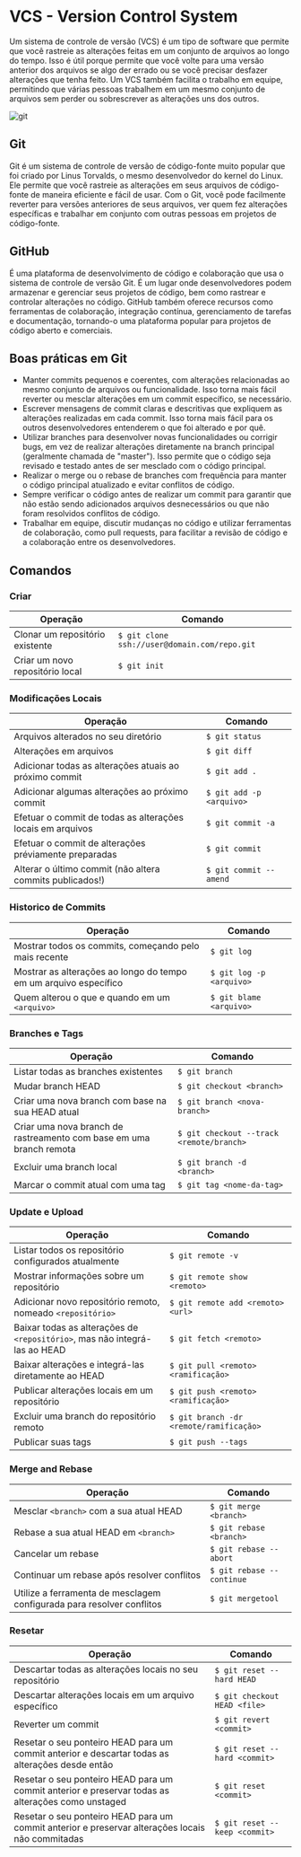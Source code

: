 # VCS - Version Control System
Um sistema de controle de versão (VCS) é um tipo de software que permite que você rastreie as alterações feitas em um conjunto de arquivos ao longo do tempo. Isso é útil porque permite que você volte para uma versão anterior dos arquivos se algo der errado ou se você precisar desfazer alterações que tenha feito. Um VCS também facilita o trabalho em equipe, permitindo que várias pessoas trabalhem em um mesmo conjunto de arquivos sem perder ou sobrescrever as alterações uns dos outros.

![git](https://miro.medium.com/max/383/1*co_1qORNdM0PI1nvCp7Iig.png)

## Git
Git é um sistema de controle de versão de código-fonte muito popular que foi criado por Linus Torvalds, o mesmo desenvolvedor do kernel do Linux. Ele permite que você rastreie as alterações em seus arquivos de código-fonte de maneira eficiente e fácil de usar. Com o Git, você pode facilmente reverter para versões anteriores de seus arquivos, ver quem fez alterações específicas e trabalhar em conjunto com outras pessoas em projetos de código-fonte.

## GitHub
É uma plataforma de desenvolvimento de código e colaboração que usa o sistema de controle de versão Git. É um lugar onde desenvolvedores podem armazenar e gerenciar seus projetos de código, bem como rastrear e controlar alterações no código. GitHub também oferece recursos como ferramentas de colaboração, integração contínua, gerenciamento de tarefas e documentação, tornando-o uma plataforma popular para projetos de código aberto e comerciais.

## Boas práticas em Git
-   Manter commits pequenos e coerentes, com alterações relacionadas ao mesmo conjunto de arquivos ou funcionalidade. Isso torna mais fácil reverter ou mesclar alterações em um commit específico, se necessário.
-   Escrever mensagens de commit claras e descritivas que expliquem as alterações realizadas em cada commit. Isso torna mais fácil para os outros desenvolvedores entenderem o que foi alterado e por quê.
-   Utilizar branches para desenvolver novas funcionalidades ou corrigir bugs, em vez de realizar alterações diretamente na branch principal (geralmente chamada de "master"). Isso permite que o código seja revisado e testado antes de ser mesclado com o código principal.
-   Realizar o merge ou o rebase de branches com frequência para manter o código principal atualizado e evitar conflitos de código.
-   Sempre verificar o código antes de realizar um commit para garantir que não estão sendo adicionados arquivos desnecessários ou que não foram resolvidos conflitos de código.
-   Trabalhar em equipe, discutir mudanças no código e utilizar ferramentas de colaboração, como pull requests, para facilitar a revisão de código e a colaboração entre os desenvolvedores.

## Comandos

### Criar
| **Operação**                        | **Comando**                                    |
|---------------------------------|--------------------------------------------|
| Clonar um repositório existente | ``$ git clone ssh://user@domain.com/repo.git`` |
| Criar um novo repositório local | ``$ git init``                                 |

### Modificações Locais
| **Operação**                                                              | **Comando**                |
|-----------------------------------------------------------------------|------------------------|
| Arquivos alterados no seu diretório                       | ``$ git status``           |
| Alterações em arquivos                                     | ``$ git diff``             |
| Adicionar todas as alterações atuais ao próximo commit                | ``$ git add .``            |
| Adicionar algumas alterações ao próximo commit                        | ``$ git add -p <arquivo>`` |
| Efetuar o commit de todas as alterações locais em arquivos | ``$ git commit -a``        |
| Efetuar o commit de alterações préviamente preparadas                 | ``$ git commit``           |
| Alterar o último commit (não altera commits publicados!)              | ``$ git commit --amend``   |

### Historico de Commits
| **Operação**                                                         | **Comando**                |
|------------------------------------------------------------------|------------------------|
| Mostrar todos os commits, começando pelo mais recente            | ``$ git log``              |
| Mostrar as alterações ao longo do tempo em um arquivo específico | ``$ git log -p <arquivo>`` |
| Quem alterou o que e quando em um ``<arquivo>``                         | ``$ git blame <arquivo>``  |

### Branches e Tags
| **Operação**                                                                      | **Comando**                                     |
|-------------------------------------------------------------------------------|---------------------------------------------|
| Listar todas as branches existentes                                       | ``$ git branch``                                |
| Mudar branch HEAD                                                        | ``$ git checkout <branch>``                |
| Criar uma nova branch com base na sua HEAD atual             | ``$ git branch <nova-branch>``             |
| Criar uma nova branch de rastreamento com base em uma branch remota | ``$ git checkout --track <remote/branch>`` |
| Excluir uma branch local                                                 | ``$ git branch -d <branch>``               |
| Marcar o commit atual com uma tag                                             | ``$ git tag <nome-da-tag>``                     |

### Update e Upload
| **Operação**                                                            | **Comando**                               |
|---------------------------------------------------------------------|---------------------------------------|
| Listar todos os repositório configurados atualmente                     | ``$ git remote -v``                       |
| Mostrar informações sobre um repositório                                 | ``$ git remote show <remoto>``            |
| Adicionar novo repositório remoto, nomeado ``<repositório>``                 | ``$ git remote add <remoto> <url>``       |
| Baixar todas as alterações de ``<repositório>``, mas não integrá-las ao HEAD | ``$ git fetch <remoto>``                  |
| Baixar alterações e integrá-las diretamente ao HEAD                 | ``$ git pull <remoto> <ramificação>``     |
| Publicar alterações locais em um repositório                             | ``$ git push <remoto> <ramificação>``     |
| Excluir uma branch do repositório remoto                                   | ``$ git branch -dr <remote/ramificação>`` |
| Publicar suas tags                                                  | ``$ git push --tags``                     |

### Merge and Rebase
| **Operação**                                                                                                  | **Comando**                                            |
|-----------------------------------------------------------------------------------------------------------|----------------------------------------------------|
| Mesclar ``<branch>`` com a sua atual HEAD                                                                     | ``$ git merge <branch>``                               |
| Rebase a sua atual HEAD em ``<branch>``                             | ``$ git rebase <branch>``                              |
| Cancelar um rebase                                                                                        | ``$ git rebase --abort``                               |
| Continuar um rebase após resolver conflitos                                                               | ``$ git rebase --continue``                            |
| Utilize a ferramenta de mesclagem configurada para resolver conflitos                                     | ``$ git mergetool``                                    |

### Resetar
| **Operação**                                                                                                           | **Comando**                     |
|--------------------------------------------------------------------------------------------------------------------|-----------------------------|
| Descartar todas as alterações locais no seu repositório                                                  | ``$ git reset --hard HEAD``     |
| Descartar alterações locais em um arquivo específico                                                               | ``$ git checkout HEAD <file>``  |
| Reverter um commit                                              | ``$ git revert <commit>``       |
| Resetar o seu ponteiro HEAD para um commit anterior e descartar todas as alterações desde então                    | ``$ git reset --hard <commit>`` |
| Resetar o seu ponteiro HEAD para um commit anterior e preservar todas as alterações como unstaged | ``$ git reset <commit>``        |
| Resetar o seu ponteiro HEAD para um commit anterior e preservar alterações locais não commitadas                   | ``$ git reset --keep <commit>`` |
